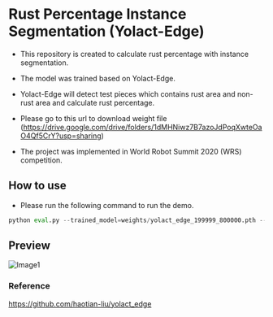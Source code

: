 # Rust Percentage Instance Segmentation (Yolact-Edge)

- This repository is created to calculate rust percentage with instance segmentation.

- The model was trained based on Yolact-Edge.

- Yolact-Edge will detect test pieces which contains rust area and non-rust area and calculate rust percentage.

- Please go to this url to download weight file (https://drive.google.com/drive/folders/1dMHNiwz7B7azoJdPoqXwteOaO4Qf5CrY?usp=sharing)

- The project was implemented in World Robot Summit 2020 (WRS) competition.

## How to use

- Please run the following command to run the demo.

```python
python eval.py --trained_model=weights/yolact_edge_199999_800000.pth --score_threshold=0.3 --top_k=100 --video_multiframe=2 --trt_batch_size 2 --video=rust.mp4 --disable_tensorrt
```

## Preview

![Image1](https://raw.githubusercontent.com/chunmusic/Rust_Percentage_Segmentation_Yolact-Edge/master/output.gif)

### Reference

https://github.com/haotian-liu/yolact_edge
